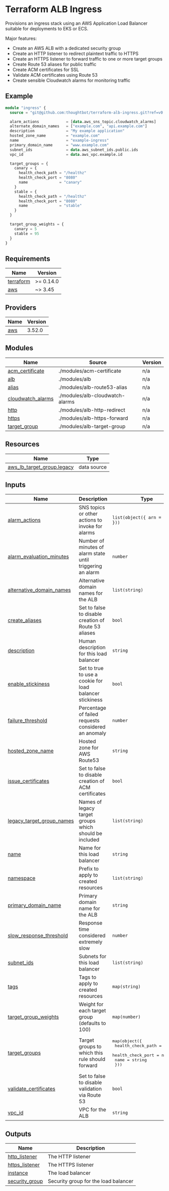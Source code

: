 # Terraform ALB Ingress

Provisions an ingress stack using an AWS Application Load Balancer suitable for
deployments to EKS or ECS.

Major features:

* Create an AWS ALB with a dedicated security group
* Create an HTTP listener to redirect plaintext traffic to HTTPS
* Create an HTTPS listener to forward traffic to one or more target groups
* Create Route 53 aliases for public traffic
* Create ACM certificates for SSL
* Validate ACM certificates using Route 53
* Create sensible Cloudwatch alarms for monitoring traffic

## Example

``` terraform
module "ingress" {
  source = "git@github.com:thoughtbot/terraform-alb-ingress.git?ref=v0.1.0"

  alarm_actions            = [data.aws_sns_topic.cloudwatch_alarms]
  alternate_domain_names   = ["example.com", "api.example.com"]
  description              = "My example application"
  hosted_zone_name         = "example.com"
  name                     = "example-ingress"
  primary_domain_name      = "www.example.com"
  subnet_ids               = data.aws_subnet_ids.public.ids
  vpc_id                   = data.aws_vpc.example.id

  target_groups = {
    canary = {
      health_check_path = "/healthz"
      health_check_port = "8080"
      name              = "canary"
    }
    stable = {
      health_check_path = "/healthz"
      health_check_port = "8080"
      name              = "stable"
    }
  }

  target_group_weights = {
    canary = 5
    stable = 95
  }
}
```

<!-- BEGIN_TF_DOCS -->
## Requirements

| Name | Version |
|------|---------|
| <a name="requirement_terraform"></a> [terraform](#requirement\_terraform) | >= 0.14.0 |
| <a name="requirement_aws"></a> [aws](#requirement\_aws) | ~> 3.45 |

## Providers

| Name | Version |
|------|---------|
| <a name="provider_aws"></a> [aws](#provider\_aws) | 3.52.0 |

## Modules

| Name | Source | Version |
|------|--------|---------|
| <a name="module_acm_certificate"></a> [acm\_certificate](#module\_acm\_certificate) | ./modules/acm-certificate | n/a |
| <a name="module_alb"></a> [alb](#module\_alb) | ./modules/alb | n/a |
| <a name="module_alias"></a> [alias](#module\_alias) | ./modules/alb-route53-alias | n/a |
| <a name="module_cloudwatch_alarms"></a> [cloudwatch\_alarms](#module\_cloudwatch\_alarms) | ./modules/alb-cloudwatch-alarms | n/a |
| <a name="module_http"></a> [http](#module\_http) | ./modules/alb-http-redirect | n/a |
| <a name="module_https"></a> [https](#module\_https) | ./modules/alb-https-forward | n/a |
| <a name="module_target_group"></a> [target\_group](#module\_target\_group) | ./modules/alb-target-group | n/a |

## Resources

| Name | Type |
|------|------|
| [aws_lb_target_group.legacy](https://registry.terraform.io/providers/hashicorp/aws/latest/docs/data-sources/lb_target_group) | data source |

## Inputs

| Name | Description | Type | Default | Required |
|------|-------------|------|---------|:--------:|
| <a name="input_alarm_actions"></a> [alarm\_actions](#input\_alarm\_actions) | SNS topics or other actions to invoke for alarms | `list(object({ arn = string }))` | `[]` | no |
| <a name="input_alarm_evaluation_minutes"></a> [alarm\_evaluation\_minutes](#input\_alarm\_evaluation\_minutes) | Number of minutes of alarm state until triggering an alarm | `number` | `2` | no |
| <a name="input_alternative_domain_names"></a> [alternative\_domain\_names](#input\_alternative\_domain\_names) | Alternative domain names for the ALB | `list(string)` | `[]` | no |
| <a name="input_create_aliases"></a> [create\_aliases](#input\_create\_aliases) | Set to false to disable creation of Route 53 aliases | `bool` | `true` | no |
| <a name="input_description"></a> [description](#input\_description) | Human description for this load balancer | `string` | n/a | yes |
| <a name="input_enable_stickiness"></a> [enable\_stickiness](#input\_enable\_stickiness) | Set to true to use a cookie for load balancer stickiness | `bool` | `false` | no |
| <a name="input_failure_threshold"></a> [failure\_threshold](#input\_failure\_threshold) | Percentage of failed requests considered an anomaly | `number` | `5` | no |
| <a name="input_hosted_zone_name"></a> [hosted\_zone\_name](#input\_hosted\_zone\_name) | Hosted zone for AWS Route53 | `string` | `null` | no |
| <a name="input_issue_certificates"></a> [issue\_certificates](#input\_issue\_certificates) | Set to false to disable creation of ACM certificates | `bool` | `true` | no |
| <a name="input_legacy_target_group_names"></a> [legacy\_target\_group\_names](#input\_legacy\_target\_group\_names) | Names of legacy target groups which should be included | `list(string)` | `[]` | no |
| <a name="input_name"></a> [name](#input\_name) | Name for this load balancer | `string` | n/a | yes |
| <a name="input_namespace"></a> [namespace](#input\_namespace) | Prefix to apply to created resources | `list(string)` | `[]` | no |
| <a name="input_primary_domain_name"></a> [primary\_domain\_name](#input\_primary\_domain\_name) | Primary domain name for the ALB | `string` | n/a | yes |
| <a name="input_slow_response_threshold"></a> [slow\_response\_threshold](#input\_slow\_response\_threshold) | Response time considered extremely slow | `number` | `10` | no |
| <a name="input_subnet_ids"></a> [subnet\_ids](#input\_subnet\_ids) | Subnets for this load balancer | `list(string)` | n/a | yes |
| <a name="input_tags"></a> [tags](#input\_tags) | Tags to apply to created resources | `map(string)` | `{}` | no |
| <a name="input_target_group_weights"></a> [target\_group\_weights](#input\_target\_group\_weights) | Weight for each target group (defaults to 100) | `map(number)` | `{}` | no |
| <a name="input_target_groups"></a> [target\_groups](#input\_target\_groups) | Target groups to which this rule should forward | <pre>map(object({<br>    health_check_path = string,<br>    health_check_port = number,<br>    name              = string<br>  }))</pre> | n/a | yes |
| <a name="input_validate_certificates"></a> [validate\_certificates](#input\_validate\_certificates) | Set to false to disable validation via Route 53 | `bool` | `true` | no |
| <a name="input_vpc_id"></a> [vpc\_id](#input\_vpc\_id) | VPC for the ALB | `string` | n/a | yes |

## Outputs

| Name | Description |
|------|-------------|
| <a name="output_http_listener"></a> [http\_listener](#output\_http\_listener) | The HTTP listener |
| <a name="output_https_listener"></a> [https\_listener](#output\_https\_listener) | The HTTPS listener |
| <a name="output_instance"></a> [instance](#output\_instance) | The load balancer |
| <a name="output_security_group"></a> [security\_group](#output\_security\_group) | Security group for the load balancer |
<!-- END_TF_DOCS -->
